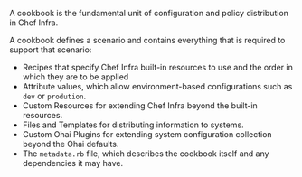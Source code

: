 A cookbook is the fundamental unit of configuration and policy distribution in Chef Infra.

A cookbook defines a scenario and contains everything that is required to support that scenario:

- Recipes that specify Chef Infra built-in resources to use and the order in which they are to be applied
- Attribute values, which allow environment-based configurations such as `dev` or `prodution`.
- Custom Resources for extending Chef Infra beyond the built-in resources.
- Files and Templates for distributing information to systems.
- Custom Ohai Plugins for extending system configuration collection beyond the Ohai defaults.
- The `metadata.rb` file, which describes the cookbook itself and any dependencies it may have.